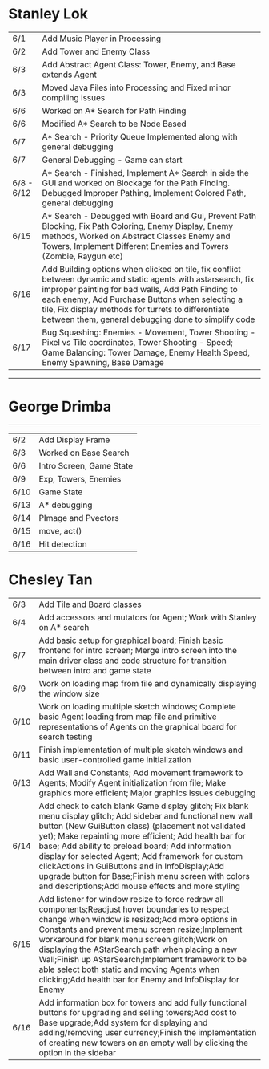 <table>
<h1>Stanley Lok</h1>
<tr><td>6/1</td><td>Add Music Player in Processing</td></tr>
<tr><td>6/2</td><td>Add Tower and Enemy Class</td></tr>
<tr><td>6/3</td><td>Add Abstract Agent Class: Tower, Enemy, and Base extends Agent</td></tr>
<tr><td>6/3</td><td>Moved Java Files into Processing and Fixed minor compiling issues</td></tr>
<tr><td>6/6</td><td>Worked on A* Search for Path Finding</td></tr>
<tr><td>6/6</td><td>Modified A* Search to be Node Based</td></tr>
<tr><td>6/7</td><td>A* Search - Priority Queue Implemented along with general debugging</td></tr>
<tr><td>6/7</td><td>General Debugging - Game can start</td></tr>
<tr><td>6/8 - 6/12</td><td>A* Search - Finished, Implement A* Search in side the GUI and worked on Blockage for the Path Finding.  Debugged Improper Pathing, Implement Colored Path, general debugging  </td></tr>
<tr><td>6/15</td><td>A* Search - Debugged with Board and Gui, Prevent Path Blocking, Fix Path Coloring, Enemy Display, Enemy methods, Worked on Abstract Classes Enemy and Towers, Implement Different Enemies and Towers (Zombie, Raygun etc)</td></tr>
<tr><td>6/16</td><td>Add Building options when clicked on tile, fix conflict between dynamic and static agents with astarsearch, fix improper painting for bad walls, Add Path Finding to each enemy, Add Purchase Buttons when selecting a tile, Fix display methods for turrets to differentiate between them, general debugging done to simplify code</td></tr>
<tr><td>6/17</td><td>Bug Squashing: Enemies - Movement, Tower Shooting - Pixel vs Tile coordinates, Tower Shooting - Speed; Game Balancing: Tower Damage, Enemy Health Speed, Enemy Spawning, Base Damage</td></tr>
</table>
<hr>
<table>
<h1>George Drimba</h1>
<tr><td>6/2</td><td>Add Display Frame</td></tr>
<tr><td>6/3</td><td>Worked on Base Search</td></tr>
<tr><td>6/6</td><td>Intro Screen, Game State </td></tr>
<tr><td>6/9</td><td>Exp, Towers, Enemies</td></tr>
<tr><td>6/10</td><td>Game State</td></tr>
<tr><td>6/13</td><td>A* debugging </td></tr>

<tr><td>6/14</td><td>PImage and Pvectors</td></tr>
<tr><td>6/15</td><td>move, act()</td></tr>
<tr><td>6/16</td><td> Hit detection</td></tr>

<hr>
<table>
<h1>Chesley Tan</h1>
<tr><td>6/3</td><td>Add Tile and Board classes</td></tr>
<tr><td>6/4</td><td>Add accessors and mutators for Agent; Work with Stanley on A* search</td></tr>
<tr><td>6/7</td><td>Add basic setup for graphical board; Finish basic frontend for intro screen; Merge intro screen into the main driver class and code structure for transition between intro and game state</td></tr>
<tr><td>6/9</td><td>Work on loading map from file and dynamically displaying the window size</td></tr>
<tr><td>6/10</td><td>Work on loading multiple sketch windows; Complete basic Agent loading from map file and primitive representations of Agents on the graphical board for search testing</td></tr>
<tr><td>6/11</td><td>Finish implementation of multiple sketch windows and basic user-controlled game initialization</td></tr>
<tr><td>6/13</td><td>Add Wall and Constants; Add movement framework to Agents; Modify Agent initialization from file; Make graphics more efficient; Major graphics issues debugging</td></tr>
<tr><td>6/14</td><td>Add check to catch blank Game display glitch; Fix blank menu display glitch; Add sidebar and functional new wall button (New GuiButton class) (placement not validated yet); Make repainting more efficient; Add health bar for base;  Add ability to preload board; Add information display for selected Agent; Add framework for custom clickActions in GuiButtons and in InfoDisplay;Add upgrade button for Base;Finish menu screen with colors and descriptions;Add mouse effects and more styling</td></tr>
<tr><td>6/15</td><td>Add listener for window resize to force redraw all components;Readjust hover boundaries to respect change when window is resized;Add more options in Constants and prevent menu screen resize;Implement workaround for blank menu screen glitch;Work on displaying the AStarSearch path when placing a new Wall;Finish up AStarSearch;Implement framework to be able select both static and moving Agents when clicking;Add health bar for Enemy and InfoDisplay for Enemy</td></tr>
<tr><td>6/16</td><td>Add information box for towers and add fully functional buttons for upgrading and selling towers;Add cost to Base upgrade;Add system for displaying and adding/removing user currency;Finish the implementation of creating new towers on an empty wall by clicking the option in the sidebar</td></tr>
</table>
